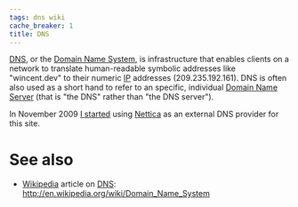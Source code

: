 ```yaml
---
tags: dns wiki
cache_breaker: 1
title: DNS
---
```


[DNS](/wiki/DNS), or the [Domain Name System](/wiki/Domain_Name_System), is infrastructure that enables clients on a network to translate human-readable symbolic addresses like "wincent.dev" to their numeric [IP](/wiki/IP) addresses (209.235.192.161). DNS is often also used as a short hand to refer to an specific, individual [Domain Name Server](/wiki/Domain_Name_Server) (that is "the DNS" rather than "the DNS server").

In November 2009 [I started](/blog/dns-changes) using [Nettica](/wiki/Nettica) as an external DNS provider for this site.

# See also

-   [Wikipedia](/wiki/Wikipedia) article on [DNS](/wiki/DNS): <http://en.wikipedia.org/wiki/Domain_Name_System>
